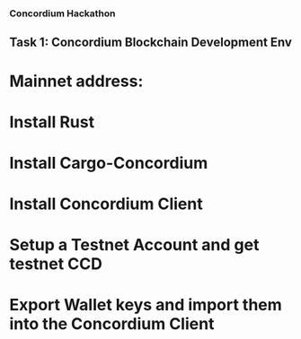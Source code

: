 ### Concordium Hackathon 

## Task 1: Concordium Blockchain Development Env

# Mainnet address: 

# Install Rust

# Install Cargo-Concordium

# Install Concordium Client

# Setup a Testnet Account and get testnet CCD

# Export Wallet keys and import them into the Concordium Client

